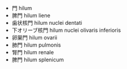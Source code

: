 - 門 hilum
- 脾門 hilum liene
- 歯状核門 hilum nuclei dentati
- 下オリーブ核門 hilum nuclei olivaris inferioris
- 卵巣門 hilum ovarii
- 肺門 hilum pulmonis
- 腎門 hilum renale
- 脾門 hilum splenicum
